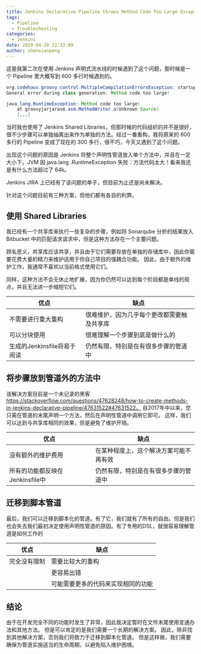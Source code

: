 ```yaml
---
title: Jenkins Declarative Pipeline throws Method Code Too Large Exception
tags:
  - Pipeline
  - Troubleshooting
categories:
  - Jenkins
date: 2020-04-20 21:33:09
author: shenxianpeng
---
```


这是我第二次在使用 Jenkins 声明式流水线的时候遇到了这个问题，那时候是一个 Pipeline 里大概写到 600 多行时候遇到的。

```java
org.codehaus.groovy.control.MultipleCompilationErrorsException: startup failed:
General error during class generation: Method code too large!

java.lang.RuntimeException: Method code too large!
	at groovyjarjarasm.asm.MethodWriter.a(Unknown Source)
	[...]
```

当时我也使用了 Jenkins Shared Libraries，但那时候的代码组织的并不是很好，很不少步骤可以单独抽离出来作为单独的方法。经过一番重构，我将原来的 600 多行的 Pipeline 变成了现在的 300 多行，很不巧，今天又遇到了这个问题。

出现这个问题的原因是 Jenkins 将整个声明性管道放入单个方法中，并且在一定大小下，JVM 因 java.lang .RuntimeException 失败：方法代码太大！看来我还是有什么方法超过了 64k。

Jenkins JIRA 上已经有了该问题的单子，但目前为止还是尚未解决。

针对这个问题目前有三种方案，但他们都有各自的利弊。

## 使用 Shared Libraries

我已经有一个共享库来执行一些复杂的步骤，例如将 Sonarqube 分析的结果放入 Bitbucket 中的匹配请求请求中，但是这种方法存在一个主要问题。

顾名思义，共享库应该共享，并且由于它们需要存放在单独的存储库中，因此你需要花费大量的精力来维护适用于你自己项目的强耦合功能。 因此，由于额外的维护工作，我通常不喜欢以当前格式使用它们。

同样，这种方法不会无休止地扩展，因为你仍然可以达到每个阶段都是单线的观点，并且无法进一步缩短它们。

| 优点 | 缺点 |
|---|---|
| 不需要进行重大重构 | 很难维护，因为几乎每个更改都需要触及共享库 |
| 可以分块使用 | 很难理解一个步骤到底是做什么的 |  
| 生成的Jenkinsfile将易于阅读 | 仍然有限，特别是在有很多步骤的管道中 |  

## 将步骤放到管道外的方法中

该解决方案目前是一个未记录的黑客 https://stackoverflow.com/questions/47628248/how-to-create-methods-in-jenkins-declarative-pipeline/47631522#47631522。 自2017年中以来，您只需在管道的末尾声明一个方法，然后在声明性管道中调用它即可。 这样，我们可以达到与共享库相同的效果，但是避免了维护开销。

| 优点 | 缺点 |
|---|---|
| 没有额外的维护费用 |在某种程度上，这个解决方案可能不再有效 |
| 所有的功能都反映在Jenkinsfile中 | 仍然有限，特别是在有很多步骤的管道中 |

## 迁移到脚本管道

最后，我们可以迁移到脚本化的管道。有了它，我们就有了所有的自由。但是我们也会失去我们最初决定使用声明性管道的原因。有了专用的DSL，就很容易理解管道是如何工作的

| 优点 | 缺点 |
|---|---|
| 完全没有限制 | 需要比较大的重构 |
|  | 更容易出错 |
|  | 可能需要更多的代码来实现相同的功能 |

## 结论

由于在开发完全不同的功能时发生了异常，因此我决定暂时在文件末尾使用变通办法和其他方法。 但是可以肯定的是我们需要一个长期的解决方案。 因此，除非找到其他解决方案，否则我们将致力于迁移到脚本化管道。 但是这样做，我们需要确保为管道实施适当的生命周期，以避免陷入维护困境。
